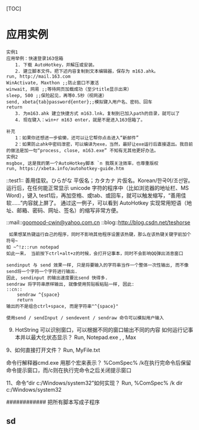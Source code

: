 [TOC]
# 应用实例
    实例1
    应用举例：快速登录163信箱
    　　1. 下载 AutoHotkey，并解压或安装。
    　　2. 建立脚本文件。把下述内容复制到文本编辑器，保存为 m163.ahk。
    run, http://mail.163.com
    WinActivate, Maxthon ;;防止窗口不激活
    winwait, 网易 ;;等待网页加载成功（至少title显示出来）
    sleep, 500 ;;保险起见，再等0.5秒（视网速）
    send, xbeta{tab}password{enter};;模拟键入用户名、密码、回车
    return
    　　3. 为m163.ahk 建立快捷方式 m163.lnk，复制到已加入path的目录，就可以了
    　　4. 现在键入：win+r m163 enter，就是不是进入163信箱了。

    补充
    　　1：如果你还想进一步偷懒，还可以让它帮你点击进入“新邮件”
    　　2：如果防止ahk中密码泄密，可以编译为exe，当然，最好让exe运行后直接退出。我目前的做法是加一句“process, close, m163.exe” 不知有无其他更好办法。
    实例2
    msgbox, 这是我的第一个AutoHotkey脚本 `n 我既关注效率，也尊重版权
    run, https://xbeta.info/autohotkey-guide.htm

::test1:: 善用佳软。ひらがな 平仮名；カタカナ 片仮名。Korean/한국어/조선말。
运行后，在任何能正常显示 unicode 字符的程序中（比如浏览器的地址栏、MS Word），键入 test1后，再加空格、或tab、或回车，就可以触发缩写，“善用佳软……”内容就上屏了。
通过这一例子，可以看到 AutoHotkey 实现常用短语（地址、邮箱、密码、网址、签名）的缩写非常方便。

 ::mail::goomood-cwin@yahoo.com.cn
    ::blog::http://blog.csdn.net/teshorse

     如果想某热键运行自己的程序，同时不影响其他程序设置该热键，那么在该热键关键字前加个符号~
    如 ~^!z::run notepad
    如此一来， 当前按下ctrl+alt+z的时候，会打开记事本，同时不会影响QQ弹出消息窗口

    sendinput 与 send 效果一样, 只是将要输入的字符串当作一个整体一次性输出, 而不像send将一个字符一个字符进行输出.
    因此, sendinput 的输出速度要比send 快得多.
    sendraw 将字符串原样输出, 就像使用剪贴板粘贴一样, 因此:
    ::cn::
        sendraw ^{space}
        return 
    输出的不是组合ctrl+space, 而是字符串"^{space}"
    
    使用send / sendInput / sendevent / sendraw 命令可以模拟用户输入
9. HotString 可以识别窗口，可以根据不同的窗口输出不同的内容
如何运行记事本并以最大化状态显示？
Run, Notepad.exe , , Max

9、如何直接打开文件？
Run, MyFile.txt

命令行解释器cmd.exe 用那个宏来表示？
%ComSpec% /k在执行完命令后保留命令提示窗口，而/c则在执行完命令之后关闭提示窗口

11、命令“dir c:/Windows/system32”如何实现？
Run, %ComSpec% /k dir c:/Windows/system32

############ 把所有脚本写成子程序
## sd
